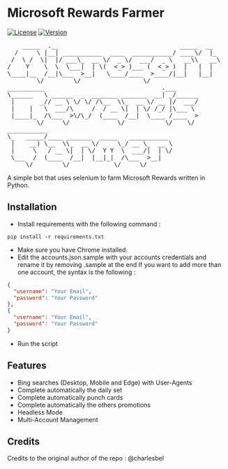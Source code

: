 # Microsoft Rewards Farmer
[![License](https://img.shields.io/badge/license-MIT-green.svg?style=flat)](LICENSE)
[![Version](https://img.shields.io/badge/version-v0.1-blue.svg?style=flat)](#)


<pre>
    _____  .__                                 _____  __   
  /     \ |__| ___________  ____  ___________/ ____\/  |_ 
 /  \ /  \|  |/ ___\_  __ \/  _ \/  ___/  _ \   __\\   __\
/    Y    \  \  \___|  | \(  <_> )___ (  <_> )  |   |  |  
\____|__  /__|\___  >__|   \____/____  >____/|__|   |__|  
        \/        \/                 \/                   
__________                                .___            
\______   \ ______  _  _______ _______  __| _/______      
 |       _// __ \ \/ \/ /\__  \\_  __ \/ __ |/  ___/      
 |    |   \  ___/\     /  / __ \|  | \/ /_/ |\___ \       
 |____|_  /\___  >\/\_/  (____  /__|  \____ /____  >      
        \/     \/             \/           \/    \/       
___________                                               
\_   _____/____ _______  _____   ___________              
 |    __) \__  \\_  __ \/     \_/ __ \_  __ \             
 |     \   / __ \|  | \/  Y Y  \  ___/|  | \/             
 \___  /  (____  /__|  |__|_|  /\___  >__|                
     \/        \/            \/     \/                    
</pre>

A simple bot that uses selenium to farm Microsoft Rewards written in Python.

## Installation
* Install requirements with the following command :
 ```
 pip install -r requirements.txt
 ```
* Make sure you have Chrome installed.
* Edit the accounts.json.sample with your accounts credentials and rename it by removing .sample at the end
If you want to add more than one account, the syntax is the following :
```json
{
  "username": "Your Email",
  "password": "Your Password"
},
{
  "username": "Your Email",
  "password": "Your Password"
}
```
* Run the script
 
## Features
* Bing searches (Desktop, Mobile and Edge) with User-Agents
* Complete automatically the daily set
* Complete automatically punch cards
* Complete automatically the others promotions
* Headless Mode
* Multi-Account Management

## Credits
Credits to the original author of the repo : @charlesbel
